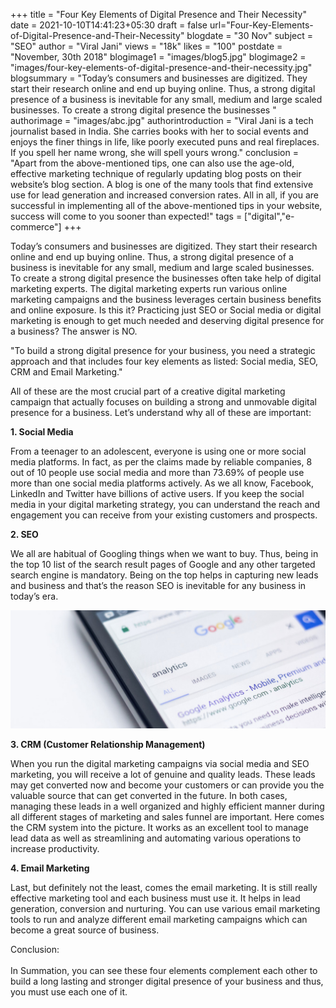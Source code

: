 +++
title = "Four Key Elements of Digital Presence and Their Necessity"
date = 2021-10-10T14:41:23+05:30
draft = false
url="Four-Key-Elements-of-Digital-Presence-and-Their-Necessity"
blogdate = "30 Nov"
subject = "SEO"
author = "Viral Jani"
views = "18k"
likes = "100"
postdate = "November, 30th 2018"
blogimage1 = "images/blog5.jpg"
blogimage2 = "images/four-key-elements-of-digital-presence-and-their-necessity.jpg"
blogsummary = "Today’s consumers and businesses are digitized. They start their research online and end up buying online. Thus, a strong digital presence of a business is inevitable for any small, medium and large scaled businesses. To create a strong digital presence the businesses "
authorimage = "images/abc.jpg"
authorintroduction = "Viral Jani is a tech journalist based in India. She carries books with her to social events and enjoys the finer things in life, like poorly executed puns and real fireplaces. If you spell her name wrong, she will spell yours wrong."
conclusion = "Apart from the above-mentioned tips, one can also use the age-old, effective marketing technique of regularly updating blog posts on their website’s blog section. A blog is one of the many tools that find extensive use for lead generation and increased conversion rates. All in all, if you are successful in implementing all of the above-mentioned tips in your website, success will come to you sooner than expected!"
tags = ["digital","e-commerce"]
+++

<p class="inner-blog-content mb-4 text-justify">Today’s consumers and businesses are digitized. They start their research online and end up buying online. Thus, a strong digital presence of a business is inevitable for any small, medium and large scaled businesses. To create a strong digital presence the businesses often take help of digital marketing experts. The digital marketing experts run various online marketing campaigns and the business leverages certain business benefits and online exposure. Is this it? Practicing just SEO or Social media or digital marketing is enough to get much needed and deserving digital presence for a business? The answer is NO.</p>

<p class="darkbg-italic pl-5 pr-5 pt-4 pb-4 mb-4 text-justify">"To build a strong digital presence for your business, you need a strategic approach and that includes four key elements as listed: Social media, SEO, CRM and Email Marketing."</p>

<p class="text-justify">All of these are the most crucial part of a creative digital marketing campaign that actually focuses on building a strong and unmovable digital presence for a business. Let’s understand why all of these are important:</p>

**1. Social Media**

<p class="text-justify">From a teenager to an adolescent, everyone is using one or more social media platforms. In fact, as per the claims made by reliable companies, 8 out of 10 people use social media and more than 73.69% of people use more than one social media platforms actively. As we all know, Facebook, LinkedIn and Twitter have billions of active users. If you keep the social media in your digital marketing strategy, you can understand the reach and engagement you can receive from your existing customers and prospects.</p>

**2. SEO**

<p class="inner-blog-content mb-4 text-justify">We all are habitual of Googling things when we want to buy. Thus, being in the top 10 list of the search result pages of Google and any other targeted search engine is mandatory. Being on the top helps in capturing new leads and business and that’s the reason SEO is inevitable for any business in today’s era.</p>

<img src="images/four-key-elements-of-digital-presence-and-their-necessity2.jpg" class="img-fluid mb-4">

**3. CRM (Customer Relationship Management)**

<p class="text-justify">When you run the digital marketing campaigns via social media and SEO marketing, you will receive a lot of genuine and quality leads. These leads may get converted now and become your customers or can provide you the valuable source that can get converted in the future. In both cases, managing these leads in a well organized and highly efficient manner during all different stages of marketing and sales funnel are important. Here comes the CRM system into the picture. It works as an excellent tool to manage lead data as well as streamlining and automating various operations to increase productivity.</p>

**4. Email Marketing**

<p class="inner-blog-content mb-4 text-justify">Last, but definitely not the least, comes the email marketing. It is still really effective marketing tool and each business must use it. It helps in lead generation, conversion and nurturing. You can use various email marketing tools to run and analyze different email marketing campaigns which can become a great source of business.</p>

<p class="text-justify conclusion pl-5 pr-5 pt-4 pb-4">Conclusion:<br><br>
In Summation, you can see these four elements complement each other to build a long lasting and stronger digital presence of your business and thus, you must use each one of it.</p>
